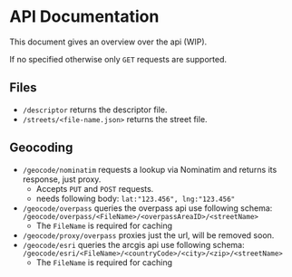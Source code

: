# API Documentation

This document gives an overview over the api (WIP).

If no specified otherwise only `GET` requests are supported.

## Files

- `/descriptor` returns the descriptor file.
- `/streets/<file-name.json>` returns the street file.

## Geocoding

- `/geocode/nominatim` requests a lookup via Nominatim and returns its response, just proxy.
  - Accepts `PUT` and `POST` requests.
  - needs following body: `lat:"123.456", lng:"123.456"`
- `/geocode/overpass` queries the overpass api use following schema: `/geocode/overpass/<FileName>/<overpassAreaID>/<streetName>`
  - The `FileName` is required for caching
- `/geocode/proxy/overpass` proxies just the url, will be removed soon.
- `/geocode/esri` queries the arcgis api use following schema: `/geocode/esri/<FileName>/<countryCode>/<city>/<zip>/<streetName>`
  - The `FileName` is required for caching
